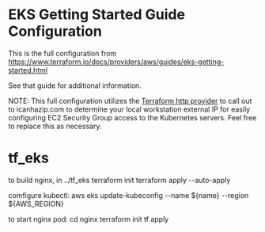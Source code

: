 # EKS Getting Started Guide Configuration

This is the full configuration from https://www.terraform.io/docs/providers/aws/guides/eks-getting-started.html

See that guide for additional information.

NOTE: This full configuration utilizes the [Terraform http provider](https://www.terraform.io/docs/providers/http/index.html) to call out to icanhazip.com to determine your local workstation external IP for easily configuring EC2 Security Group access to the Kubernetes servers. Feel free to replace this as necessary.
# tf_eks
to build nginx, 
in ../tf_eks
terraform init
terraform apply --auto-apply

comfigure kubectl:
aws eks update-kubeconfig --name ${name} --region ${AWS_REGION}

to start nginx pod:
  cd nginx
  terraform init
  tf apply
  